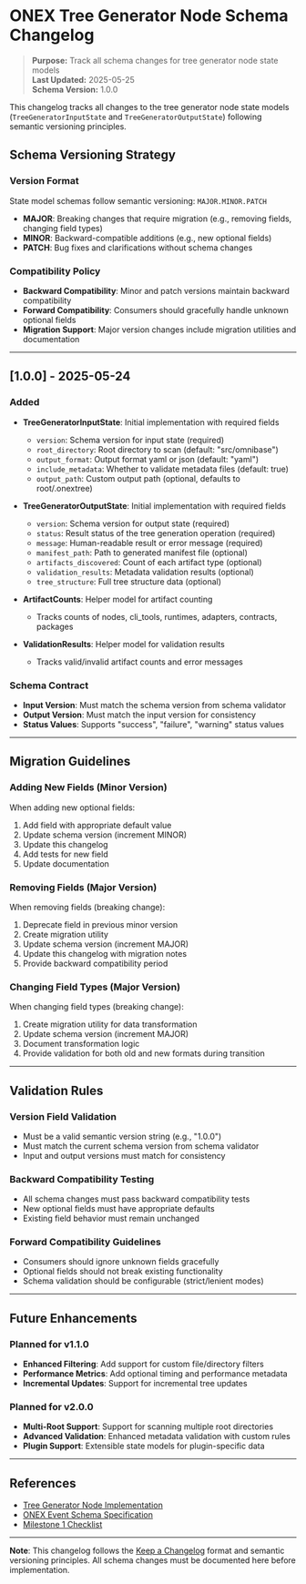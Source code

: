 <!-- === OmniNode:Metadata ===
metadata_version: 0.1.0
protocol_version: 1.1.0
owner: OmniNode Team
copyright: OmniNode Team
schema_version: 1.1.0
name: CHANGELOG.md
version: 1.0.0
uuid: 7cb9964f-7146-444b-bd4e-f9b8131ae63c
author: OmniNode Team
created_at: 2025-05-25T15:12:36.502589
last_modified_at: 2025-05-25T19:21:33.376826
description: Stamped by ONEX
state_contract: state_contract://default
lifecycle: active
hash: e11dcbeed4fedac090f1282cf81762f69d2d95774fda44203af418b7550603bf
entrypoint: python@CHANGELOG.md
runtime_language_hint: python>=3.11
namespace: onex.stamped.CHANGELOG
meta_type: tool
<!-- === /OmniNode:Metadata === -->


# ONEX Tree Generator Node Schema Changelog

> **Purpose:** Track all schema changes for tree generator node state models  
> **Last Updated:** 2025-05-25  
> **Schema Version:** 1.0.0

This changelog tracks all changes to the tree generator node state models (`TreeGeneratorInputState` and `TreeGeneratorOutputState`) following semantic versioning principles.

## Schema Versioning Strategy

### Version Format
State model schemas follow semantic versioning: `MAJOR.MINOR.PATCH`

- **MAJOR**: Breaking changes that require migration (e.g., removing fields, changing field types)
- **MINOR**: Backward-compatible additions (e.g., new optional fields)
- **PATCH**: Bug fixes and clarifications without schema changes

### Compatibility Policy
- **Backward Compatibility**: Minor and patch versions maintain backward compatibility
- **Forward Compatibility**: Consumers should gracefully handle unknown optional fields
- **Migration Support**: Major version changes include migration utilities and documentation

---

## [1.0.0] - 2025-05-24

### Added
- **TreeGeneratorInputState**: Initial implementation with required fields
  - `version`: Schema version for input state (required)
  - `root_directory`: Root directory to scan (default: "src/omnibase")
  - `output_format`: Output format yaml or json (default: "yaml")
  - `include_metadata`: Whether to validate metadata files (default: true)
  - `output_path`: Custom output path (optional, defaults to root/.onextree)

- **TreeGeneratorOutputState**: Initial implementation with required fields
  - `version`: Schema version for output state (required)
  - `status`: Result status of the tree generation operation (required)
  - `message`: Human-readable result or error message (required)
  - `manifest_path`: Path to generated manifest file (optional)
  - `artifacts_discovered`: Count of each artifact type (optional)
  - `validation_results`: Metadata validation results (optional)
  - `tree_structure`: Full tree structure data (optional)

- **ArtifactCounts**: Helper model for artifact counting
  - Tracks counts of nodes, cli_tools, runtimes, adapters, contracts, packages

- **ValidationResults**: Helper model for validation results
  - Tracks valid/invalid artifact counts and error messages

### Schema Contract
- **Input Version**: Must match the schema version from schema validator
- **Output Version**: Must match the input version for consistency
- **Status Values**: Supports "success", "failure", "warning" status values

---

## Migration Guidelines

### Adding New Fields (Minor Version)
When adding new optional fields:

1. Add field with appropriate default value
2. Update schema version (increment MINOR)
3. Update this changelog
4. Add tests for new field
5. Update documentation

### Removing Fields (Major Version)
When removing fields (breaking change):

1. Deprecate field in previous minor version
2. Create migration utility
3. Update schema version (increment MAJOR)
4. Update this changelog with migration notes
5. Provide backward compatibility period

### Changing Field Types (Major Version)
When changing field types (breaking change):

1. Create migration utility for data transformation
2. Update schema version (increment MAJOR)
3. Document transformation logic
4. Provide validation for both old and new formats during transition

---

## Validation Rules

### Version Field Validation
- Must be a valid semantic version string (e.g., "1.0.0")
- Must match the current schema version from schema validator
- Input and output versions must match for consistency

### Backward Compatibility Testing
- All schema changes must pass backward compatibility tests
- New optional fields must have appropriate defaults
- Existing field behavior must remain unchanged

### Forward Compatibility Guidelines
- Consumers should ignore unknown fields gracefully
- Optional fields should not break existing functionality
- Schema validation should be configurable (strict/lenient modes)

---

## Future Enhancements

### Planned for v1.1.0
- **Enhanced Filtering**: Add support for custom file/directory filters
- **Performance Metrics**: Add optional timing and performance metadata
- **Incremental Updates**: Support for incremental tree updates

### Planned for v2.0.0
- **Multi-Root Support**: Support for scanning multiple root directories
- **Advanced Validation**: Enhanced metadata validation with custom rules
- **Plugin Support**: Extensible state models for plugin-specific data

---

## References

- [Tree Generator Node Implementation](v1_0_0/node.py)
- [ONEX Event Schema Specification](../../docs/protocol/onex_event_schema.md)
- [Milestone 1 Checklist](../../docs/milestones/milestone_1_checklist.md)

---

**Note**: This changelog follows the [Keep a Changelog](https://keepachangelog.com/en/1.0.0/) format and semantic versioning principles. All schema changes must be documented here before implementation.
